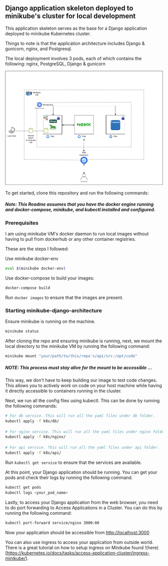 ## Django application skeleton deployed to minikube's cluster for local development

This application skeleton serves as the base for a Django application deployed to minikube Kubernetes cluster.

Things to note is that the application architecture includes Django & gunicorn, nginx, and Postgresql.

The local deployment involves 3 pods, each of which contains the following:
nginx,
PostgreSQL,
Django & gunicorn

![screenshot](minikube-django-architecture.png)

To get started, clone this repository and run the following commands:

##### Note: This Readme assumes that you have the docker engine running and docker-compose, minikube, and kubectl installed and configured.

### Prerequisites

I am using minikube VM's docker daemon to run local images without having to pull from dockerhub or any other container registries.

These are the steps I followed:

Use minikube docker-env
```sh
eval $(minikube docker-env)
```

Use docker-compose to build your images:
```sh
docker-compose build
```
Run `docker images` to ensure that the images are present.

### Starting minikube-django-architecture 
Ensure minikube is running on the machine.
```sh
minikube status
```
After cloning the repo and ensuring minikube is running, next, we mount the local directory to the minikube VM by running the following command:
```sh
minikube mount "your/path/to/this/repo's/api/src:/opt/code"
```
##### NOTE: This process must stay alive for the mount to be accessible ...

This way, we don't have to keep building our image to test code changes. This allows you to actively work on code on your host machine while having it directly accessible to containers running in the cluster.

Next, we run all the config files using kubectl. This can be done by running the following commands:
```sh
# For db service. This will run all the yaml files under db folder.
kubectl apply -f k8s/db/

# For nginx service. This will run all the yaml files under nginx folder.
kubectl apply -f k8s/nginx/

# For api service. This will run all the yaml files under api folder.
kubectl apply -f k8s/api/
```
Run `kubectl get service` to ensure that the services are available.

At this point, your Django application should be running. You can get your pods and check their logs by running the following command.
```sh
kubectl get pods
kubectl logs <your_pod_name>
```
Lastly, to access your Django application from the web browser, you need to do port forwarding to Access Applications in a Cluster.
You can do this by running the following command:
```sh
kubectl port-forward service/nginx 3000:80
```

Now your application should be accessible from [http://localhost:3000](http://localhost:3000)

You can also use ingress to access your application from outside world. There is a great tutorial on how to setup ingress on Minikube found !(here)[https://kubernetes.io/docs/tasks/access-application-cluster/ingress-minikube/].
